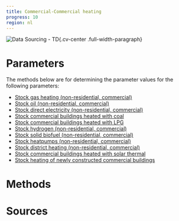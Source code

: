 ```yaml
---
title: Commercial-Commercial heating 
progress: 10
region: nl
---
```


![Data Sourcing - TD](/images/data-sourcing-td.jpg){.cv-center .full-width-paragraph}


# Parameters
The methods below are for determining the parameter values for the following parameters:

- [Stock gas heating (non-residential, commercial)](/5-resources/1-data/definitions/parameters/stock_heating_commercial_natural_gas.md)
- [Stock oil (non-residential, commercial)](/5-resources/1-data/definitions/parameters/stock_heating_commercial_oil.md)
- [Stock direct electricity (non-residential, commercial)](/5-resources/1-data/definitions/parameters/stock_heating_commercial_direct_electricity.md)
- [Stock commercial buildings heated with coal](/5-resources/1-data/definitions/parameters/stock_heating_commercial_coal.md)
- [Stock commercial buildings heated with LPG](/5-resources/1-data/definitions/parameters/stock_heating_commercial_lpg.md)
- [Stock hydrogen (non-residential, commercial)](/5-resources/1-data/definitions/parameters/stock_heating_commercial_hydrogen.md)
- [Stock solid biofuel (non-residential, commercial)](/5-resources/1-data/definitions/parameters/stock_heating_commercial_solid_biofuel.md)
- [Stock heatpumps (non-residential, commercial)](/5-resources/1-data/definitions/parameters/stock_heating_commercial_heat_pumps.md)
- [Stock district heating (non-residential, commercial)](/5-resources/1-data/definitions/parameters/stock_heating_commercial_district_heating.md)
- [Stock commercial buildings heated with solar thermal](/5-resources/1-data/definitions/parameters/stock_heating_commercial_solar_thermal.md)
- [Stock heating of newly constructed commercial buildings](/5-resources/1-data/definitions/parameters/stock_heating_new_commercial.md)



# Methods




# Sources




